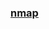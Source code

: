 ### [nmap](https://medium.com/@anandrishav2228/nmap-a-comprehensive-guide-for-web-application-bug-hunting-d8c2a0ef360a)

